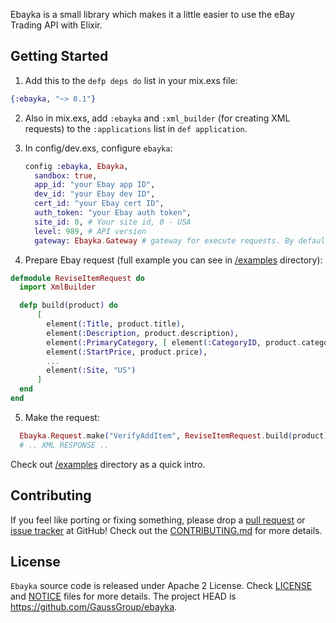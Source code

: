 Ebayka is a small library which makes it a little easier to use the eBay Trading API with Elixir.

## Getting Started

1. Add this to the `defp deps do` list in your mix.exs file:

  ```elixir
  {:ebayka, "~> 0.1"}
  ```

2. Also in mix.exs, add `:ebayka` and `:xml_builder` (for creating XML requests) to the `:applications` list in `def application`.
3. In config/dev.exs, configure `ebayka`:

   ```elixir
   config :ebayka, Ebayka,
     sandbox: true,
     app_id: "your Ebay app ID",
     dev_id: "your Ebay dev ID",
     cert_id: "your Ebay cert ID",
     auth_token: "your Ebay auth token",
     site_id: 0, # Your site id, 0 - USA
     level: 989, # API version
     gateway: Ebayka.Gateway # gateway for execute requests. By default: Ebayka.Gateway
   ```

4. Prepare Ebay request (full example you can see in [/examples](/examples) directory):

  ```elixir
  defmodule ReviseItemRequest do
    import XmlBuilder

    defp build(product) do
        [
          element(:Title, product.title),
          element(:Description, product.description),
          element(:PrimaryCategory, [ element(:CategoryID, product.category_id) ]),
          element(:StartPrice, product.price),
          ...
          element(:Site, "US")
        ]
    end
  end
  ```

5. Make the request:

  ```elixir
    Ebayka.Request.make("VerifyAddItem", ReviseItemRequest.build(product))
    # .. XML RESPONSE ..
  ```

Check out [/examples](/examples) directory as a quick intro.

## Contributing
If you feel like porting or fixing something, please drop a [pull request](https://github.com/GaussGroup/ebayka/pulls) or [issue tracker](https://github.com/GaussGroup/ebayka/issues) at GitHub! Check out the [CONTRIBUTING.md](CONTRIBUTING.md) for more details.

## License
`Ebayka` source code is released under Apache 2 License.
Check [LICENSE](LICENSE) and [NOTICE](NOTICE) files for more details. The project HEAD is https://github.com/GaussGroup/ebayka.
